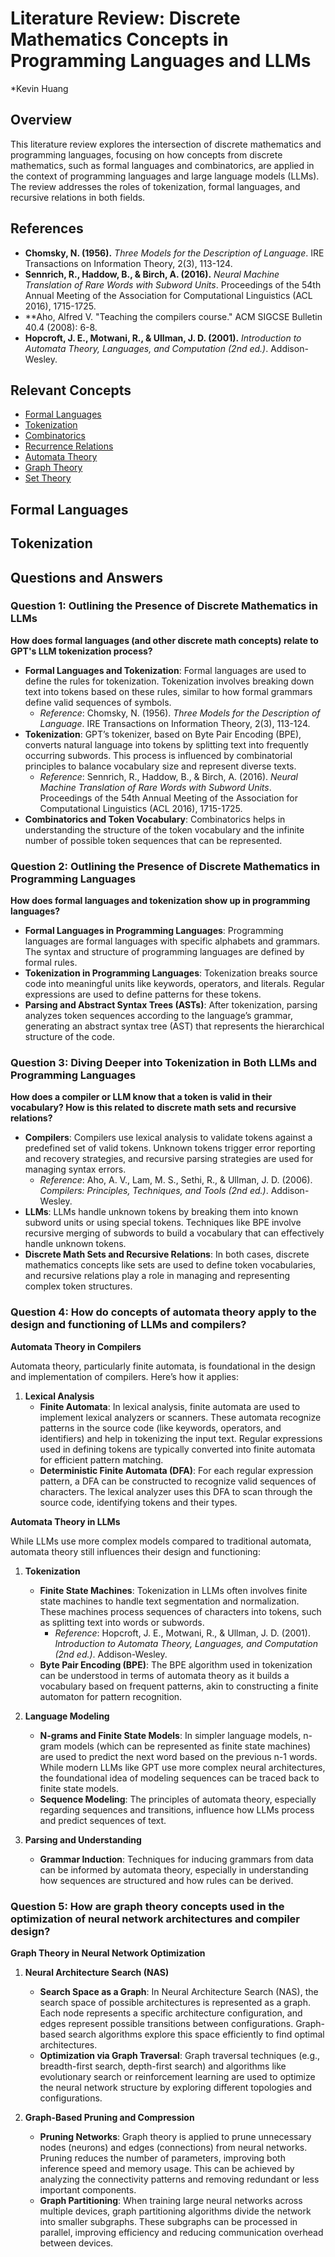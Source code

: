 # Literature Review: Discrete Mathematics Concepts in Programming Languages and LLMs
*Kevin Huang
## Overview

This literature review explores the intersection of discrete mathematics and programming languages, focusing on how concepts from discrete mathematics, such as formal languages and combinatorics, are applied in the context of programming languages and large language models (LLMs). The review addresses the roles of tokenization, formal languages, and recursive relations in both fields.

## References

- **Chomsky, N. (1956).** *Three Models for the Description of Language*. IRE Transactions on Information Theory, 2(3), 113-124.
- **Sennrich, R., Haddow, B., & Birch, A. (2016).** *Neural Machine Translation of Rare Words with Subword Units*. Proceedings of the 54th Annual Meeting of the Association for Computational Linguistics (ACL 2016), 1715-1725.
- **Aho, Alfred V. "Teaching the compilers course." ACM SIGCSE Bulletin 40.4 (2008): 6-8.
- **Hopcroft, J. E., Motwani, R., & Ullman, J. D. (2001).** *Introduction to Automata Theory, Languages, and Computation (2nd ed.)*. Addison-Wesley.


## Relevant Concepts

- [Formal Languages](https://en.wikipedia.org/wiki/Formal_language)
- [Tokenization](https://en.wikipedia.org/wiki/Tokenization_(data_security))
- [Combinatorics](https://en.wikipedia.org/wiki/Combinatorics)
- [Recurrence Relations](https://en.wikipedia.org/wiki/Recurrence_relation)
- [Automata Theory](https://en.wikipedia.org/wiki/Automata_theory)
- [Graph Theory](https://en.wikipedia.org/wiki/Graph_theory)
- [Set Theory](https://en.wikipedia.org/wiki/Set_theory)

## Formal Languages

## Tokenization

## Questions and Answers

### Question 1: Outlining the Presence of Discrete Mathematics in LLMs

**How does formal languages (and other discrete math concepts) relate to GPT's LLM tokenization process?**

- **Formal Languages and Tokenization**: Formal languages are used to define the rules for tokenization. Tokenization involves breaking down text into tokens based on these rules, similar to how formal grammars define valid sequences of symbols.
  - *Reference*: Chomsky, N. (1956). *Three Models for the Description of Language*. IRE Transactions on Information Theory, 2(3), 113-124.
- **Tokenization**: GPT’s tokenizer, based on Byte Pair Encoding (BPE), converts natural language into tokens by splitting text into frequently occurring subwords. This process is influenced by combinatorial principles to balance vocabulary size and represent diverse texts.
  - *Reference*: Sennrich, R., Haddow, B., & Birch, A. (2016). *Neural Machine Translation of Rare Words with Subword Units*. Proceedings of the 54th Annual Meeting of the Association for Computational Linguistics (ACL 2016), 1715-1725.
- **Combinatorics and Token Vocabulary**: Combinatorics helps in understanding the structure of the token vocabulary and the infinite number of possible token sequences that can be represented.

### Question 2: Outlining the Presence of Discrete Mathematics in Programming Languages

**How does formal languages and tokenization show up in programming languages?**

- **Formal Languages in Programming Languages**: Programming languages are formal languages with specific alphabets and grammars. The syntax and structure of programming languages are defined by formal rules.
- **Tokenization in Programming Languages**: Tokenization breaks source code into meaningful units like keywords, operators, and literals. Regular expressions are used to define patterns for these tokens.
- **Parsing and Abstract Syntax Trees (ASTs)**: After tokenization, parsing analyzes token sequences according to the language’s grammar, generating an abstract syntax tree (AST) that represents the hierarchical structure of the code.

### Question 3: Diving Deeper into Tokenization in Both LLMs and Programming Languages

**How does a compiler or LLM know that a token is valid in their vocabulary? How is this related to discrete math sets and recursive relations?**

- **Compilers**: Compilers use lexical analysis to validate tokens against a predefined set of valid tokens. Unknown tokens trigger error reporting and recovery strategies, and recursive parsing strategies are used for managing syntax errors.
  - *Reference*: Aho, A. V., Lam, M. S., Sethi, R., & Ullman, J. D. (2006). *Compilers: Principles, Techniques, and Tools (2nd ed.)*. Addison-Wesley.
- **LLMs**: LLMs handle unknown tokens by breaking them into known subword units or using special tokens. Techniques like BPE involve recursive merging of subwords to build a vocabulary that can effectively handle unknown tokens.
- **Discrete Math Sets and Recursive Relations**: In both cases, discrete mathematics concepts like sets are used to define token vocabularies, and recursive relations play a role in managing and representing complex token structures.

### Question 4: How do concepts of automata theory apply to the design and functioning of LLMs and compilers?

**Automata Theory in Compilers**

Automata theory, particularly finite automata, is foundational in the design and implementation of compilers. Here’s how it applies:

1. **Lexical Analysis**
   - **Finite Automata**: In lexical analysis, finite automata are used to implement lexical analyzers or scanners. These automata recognize patterns in the source code (like keywords, operators, and identifiers) and help in tokenizing the input text. Regular expressions used in defining tokens are typically converted into finite automata for efficient pattern matching.
   - **Deterministic Finite Automata (DFA)**: For each regular expression pattern, a DFA can be constructed to recognize valid sequences of characters. The lexical analyzer uses this DFA to scan through the source code, identifying tokens and their types.

**Automata Theory in LLMs**

While LLMs use more complex models compared to traditional automata, automata theory still influences their design and functioning:

1. **Tokenization**
   - **Finite State Machines**: Tokenization in LLMs often involves finite state machines to handle text segmentation and normalization. These machines process sequences of characters into tokens, such as splitting text into words or subwords.
     - *Reference*: Hopcroft, J. E., Motwani, R., & Ullman, J. D. (2001). *Introduction to Automata Theory, Languages, and Computation (2nd ed.)*. Addison-Wesley.
   - **Byte Pair Encoding (BPE)**: The BPE algorithm used in tokenization can be understood in terms of automata theory as it builds a vocabulary based on frequent patterns, akin to constructing a finite automaton for pattern recognition.

2. **Language Modeling**
   - **N-grams and Finite State Models**: In simpler language models, n-gram models (which can be represented as finite state machines) are used to predict the next word based on the previous n-1 words. While modern LLMs like GPT use more complex neural architectures, the foundational idea of modeling sequences can be traced back to finite state models.
   - **Sequence Modeling**: The principles of automata theory, especially regarding sequences and transitions, influence how LLMs process and predict sequences of text.

3. **Parsing and Understanding**
   - **Grammar Induction**: Techniques for inducing grammars from data can be informed by automata theory, especially in understanding how sequences are structured and how rules can be derived.

### Question 5: How are graph theory concepts used in the optimization of neural network architectures and compiler design?

**Graph Theory in Neural Network Optimization**

1. **Neural Architecture Search (NAS)**
   - **Search Space as a Graph**: In Neural Architecture Search (NAS), the search space of possible architectures is represented as a graph. Each node represents a specific architecture configuration, and edges represent possible transitions between configurations. Graph-based search algorithms explore this space efficiently to find optimal architectures.
   - **Optimization via Graph Traversal**: Graph traversal techniques (e.g., breadth-first search, depth-first search) and algorithms like evolutionary search or reinforcement learning are used to optimize the neural network structure by exploring different topologies and configurations.

2. **Graph-Based Pruning and Compression**
   - **Pruning Networks**: Graph theory is applied to prune unnecessary nodes (neurons) and edges (connections) from neural networks. Pruning reduces the number of parameters, improving both inference speed and memory usage. This can be achieved by analyzing the connectivity patterns and removing redundant or less important components.
   - **Graph Partitioning**: When training large neural networks across multiple devices, graph partitioning algorithms divide the network into smaller subgraphs. These subgraphs can be processed in parallel, improving efficiency and reducing communication overhead between devices.
